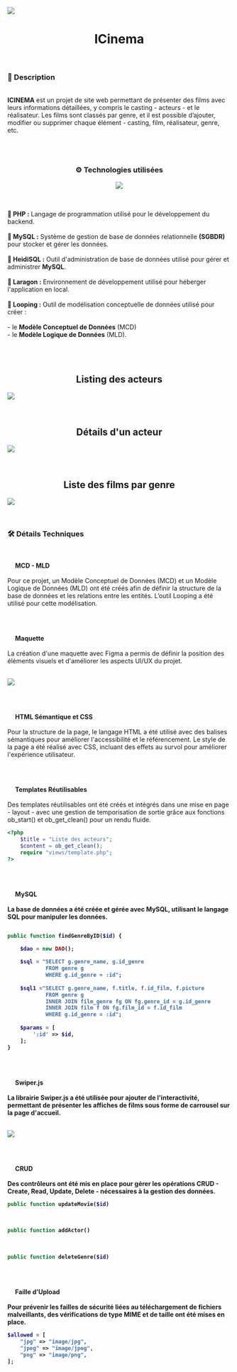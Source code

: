 ![](banner-cinema.png)

<h1 align="center">ICinema</h1>

<br/>

<h3>📃 Description</h3>
<br/>
<strong>ICINEMA</strong> est un projet de site web permettant de présenter des films avec leurs informations détaillées, y compris le casting - acteurs - et le réalisateur. Les films sont classés par genre, et il est possible d’ajouter, modifier ou supprimer chaque élément - casting, film, réalisateur, genre, etc.

<br/></br>

<h3 align="center">⚙️ Technologies utilisées</h3>

<p align="center">
  <a href="https://skillicons.dev">
    <img src="https://skillicons.dev/icons?i=html,css,js,php,mysql,vscode,github,git,figma" />
  </a
</p>
<br/>
<br/>
<br/>

🔴<strong> PHP :</strong> Langage de programmation utilisé pour le développement du backend.<br/><br/>
🔴<strong> MySQL :</strong> Système de gestion de base de données relationnelle **(SGBDR)** pour stocker et gérer les données.<br/><br/>
🔴<strong> HeidiSQL :</strong> Outil d'administration de base de données utilisé pour gérer et administrer **MySQL**.<br/><br/>
🔴<strong> Laragon :</strong> Environnement de développement utilisé pour héberger l'application en local.<br/><br/>
🔴<strong> Looping :</strong> Outil de modélisation conceptuelle de données utilisé pour créer  : <br/><br/>
                              - le **Modèle Conceptuel de Données** (MCD)<br/>
                              - le **Modèle Logique de Données** (MLD).<br/>
<br/>
<br/>
<br/>

<h2 align="center">Listing des acteurs</h2>



![](listing-actors0.png)

</br>

<h2 align="center">Détails d'un acteur</h2>

![](detail-acteur-icinema.png)

</br>

<h2 align="center">Liste des films par genre</h2>

![](genre-icinema.png)




<br/>


<h3>🛠️ Détails Techniques</h3><br/>

<img src="./checked-red.png" width="14"/><strong> MCD - MLD</strong> <br/><br/>
Pour ce projet, un Modèle Conceptuel de Données (MCD) et un Modèle Logique de Données (MLD) ont été créés afin de définir la structure de la base de données et les relations entre les entités. L’outil Looping a été utilisé pour cette modélisation.

<br/><br/>

<img src="./checked-red.png" width="14"/><strong>  Maquette</strong> <br/><br/>
La création d'une maquette avec Figma a permis de définir la position des éléments visuels et d'améliorer les aspects UI/UX du projet.
<br/><br/>

![](Accueil-cinema1.png)

<br/><br/>

<img src="./checked-red.png" width="14"/><strong> HTML Sémantique et CSS</strong> <br/><br/>
Pour la structure de la page, le langage HTML a été utilisé avec des balises sémantiques pour améliorer l'accessibilité et le référencement. Le style de la page a été réalisé avec CSS, incluant des effets au survol pour améliorer l'expérience utilisateur.
  
<br/><br/>

<img src="./checked-red.png" width="14"/><strong>  Templates Réutilisables</strong> <br/><br/>
Des templates réutilisables ont été créés et intégrés dans une mise en page - layout -  avec une gestion de temporisation de sortie grâce aux fonctions ob_start() et ob_get_clean() pour un rendu fluide.
<br/>

````php
<?php
    $title = "Liste des acteurs";
    $content = ob_get_clean();
    require "views/template.php";
?>
````
  
<br/><br/>

<img src="./checked-red.png" width="14"/><strong>  MySQL</stronh> <br/><br/>
La base de données a été créée et gérée avec MySQL, utilisant le langage SQL pour manipuler les données.
<br/>

````php

public function findGenreByID($id) {

    $dao = new DAO();
    
    $sql = "SELECT g.genre_name, g.id_genre
            FROM genre g
            WHERE g.id_genre = :id";
    
    $sql1 ="SELECT g.genre_name, f.title, f.id_film, f.picture
            FROM genre g
            INNER JOIN film_genre fg ON fg.genre_id = g.id_genre
            INNER JOIN film f ON fg.film_id = f.id_film
            WHERE g.id_genre = :id";
    
    $params = [
        ':id' => $id,
    ];
}

`````


<br/><br/>

<img src="./checked-red.png" width="14"/><strong>  Swiper.js</strong> <br/><br/>
La librairie Swiper.js a été utilisée pour ajouter de l'interactivité, permettant de présenter les affiches de films sous forme de carrousel sur la page d'accueil. </br></br>

![](swiper-taken.png)
  
<br/><br/>

<img src="./checked-red.png" width="14"/><strong>  CRUD</strong> <br/><br/>
Des contrôleurs ont été mis en place pour gérer les opérations CRUD - Create, Read, Update, Delete - nécessaires à la gestion des données.
<br/>

````php
public function updateMovie($id)
````
<br/>

````php
public function addActor()
````
<br/>

````php
public function deleteGenre($id)
````

<br/><br/>

<img src="./checked-red.png" width="14"/><strong>  Faille d’Upload </strong> <br/><br/>
Pour prévenir les failles de sécurité liées au téléchargement de fichiers malveillants, des vérifications de type MIME et de taille ont été mises en place. 
<br/>

````php
$allowed = [
    "jpg" => "image/jpg",
    "jpeg" => "image/jpeg",
    "png" => "image/png",
];
````

<br/>
<br/>



